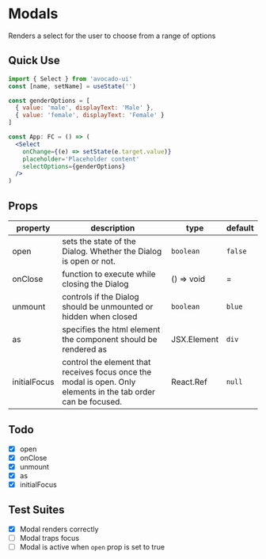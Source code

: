 # Modals

Renders a select for the user to choose from a range of options

## Quick Use

```jsx
import { Select } from 'avocado-ui'
const [name, setName] = useState('')

const genderOptions = [
  { value: 'male', displayText: 'Male' },
  { value: 'female', displayText: 'Female' }
]

const App: FC = () => (
  <Select
    onChange={(e) => setState(e.target.value)}
    placeholder='Placeholder content'
    selectOptions={genderOptions}
  />
)
```

## Props

| property     | description                                                                                                    | type        | default |
| ------------ | -------------------------------------------------------------------------------------------------------------- | ----------- | ------- |
| open         | sets the state of the Dialog. Whether the Dialog is open or not.                                               | `boolean`   | `false` |
| onClose      | function to execute while closing the Dialog                                                                   | () => void  | =       |
| unmount      | controls if the Dialog should be unmounted or hidden when closed                                               | `boolean`   | `blue`  |
| as           | specifies the html element the component should be rendered as                                                 | JSX.Element | `div`   |
| initialFocus | control the element that receives focus once the modal is open. Only elements in the tab order can be focused. | React.Ref   | `null`  |

## Todo

- [x] open
- [x] onClose
- [x] unmount
- [x] as
- [x] initialFocus

## Test Suites

- [x] Modal renders correctly
- [ ] Modal traps focus
- [ ] Modal is active when `open` prop is set to true
